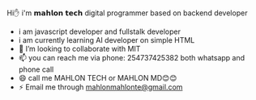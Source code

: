 Hi✋ i'm 𝗺𝗮𝗵𝗹𝗼𝗻 𝘁𝗲𝗰𝗵 digital programmer based on backend developer
- i am javascript developer and fullstalk developer 
- i am currently learning AI developer on simple HTML
- 💞️ I’m looking to collaborate with MIT
- 📫 you can reach me via phone: 254737425382 both whatsapp and phone call
- 😄 call me MAHLON TECH or MAHLON MD😊😊
- ⚡ Email me through mahlonmahlonte@gmail.com

<!---
mahlon1200/mahlon1200 is a ✨ special ✨ repository because its `README.md` (this file) appears on your GitHub profile.
You can click the Preview link to take a look at your changes.
--->
